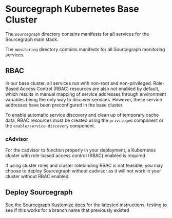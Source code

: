 # Sourcegraph Kubernetes Base Cluster

The `sourcegraph` directory contains manifests for all services for the Sourcegraph main stack.

The `monitoring` directory contains manifests for all Sourcegraph monitoring services.

## RBAC

In our base cluster, all services run with non-root and non-privileged. Role-Based Access Control (RBAC) resources are also not enabled by default, which results in manual mapping of service addresses through environment variables being the only way to discover services. However, these service addresses have been preconfigured in the base cluster.

To enable automatic service discovery and clean up of temporary cache data, RBAC resources must be created using the `privileged` component or the `enable/service-discovery` component.

### cAdvisor

For the cadvisor to function properly in your deployment, a Kubernetes cluster with role-based access control (RBAC) enabled is required.

If using cluster roles and cluster rolebinding RBAC is not feasible, you may choose to deploy Sourcegraph without cadvisor as it will not work in your cluster without RBAC enabled.

## Deploy Sourcegraph

See the [Sourcegraph Kustomize docs](https://docs.sourcegraph.com/admin/deploy/kubernetes/kustomize) for the latested instructions.
testing to see if this works for a branch name that previously existed
